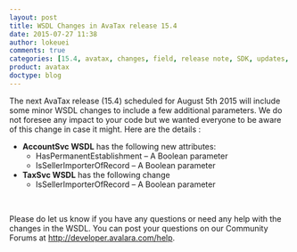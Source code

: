 ```yaml
---
layout: post
title: WSDL Changes in AvaTax release 15.4
date: 2015-07-27 11:38
author: lokeuei
comments: true
categories: [15.4, avatax, changes, field, release note, SDK, updates, wsdl]
product: avatax
doctype: blog
---
```

The next AvaTax release (15.4) scheduled for August 5th 2015 will include some minor WSDL changes to include a few additional parameters. We do not foresee any impact to your code but we wanted everyone to be aware of this change in case it might. Here are the details :
<ul>
	<li><strong>AccountSvc WSDL</strong> has the following new attributes:
<ul>
	<li>HasPermanentEstablishment – A Boolean parameter</li>
	<li>IsSellerImporterOfRecord – A Boolean parameter</li>
</ul>
</li>
	<li><strong>TaxSvc WSDL</strong> has the following change
<ul>
	<li>IsSellerImporterOfRecord – A Boolean parameter</li>
</ul>
</li>
</ul>
&nbsp;

Please do let us know if you have any questions or need any help with the changes in the WSDL. You can post your questions on our Community Forums at <a href="http://developer.avalara.com/help">http://developer.avalara.com/help</a>.
